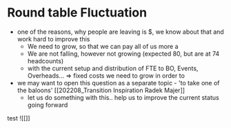 # Round table Fluctuation

- one of the reasons, why people are leaving is $, we know about that and work hard to improve this
	- We need to grow, so that we can pay all of us more a
	- We are not falling, however not growing (expected 80, but are at 74 headcounts)
	- with the current setup and distribution of FTE to BO, Events, Overheads... => fixed costs we need to grow in order to 
- we may want to open this question as a separate topic - 'to take one of the baloons' [[202208_Transition Inspiration Radek Majer]]
	- let us do something with this.. help us to improve the current status going forward

test
![[]]


